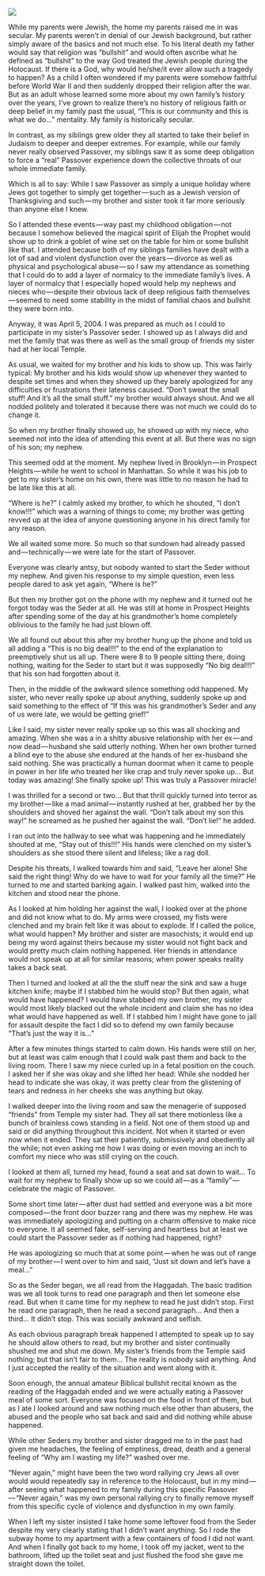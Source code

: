 <!-----
title: The Last Passover I Had With My Family
description: About the Last Passover Dinner I Ever Had With My Brother and Sister
date: '2018-04-15T17:47:00.325Z'
slug: 719887892680
----->

![](/Users/jack/Downloads/medium-export-c5e2d7bfba58be09848301f216239b1a2b92c723a5147c30ac4f31d8e9470b9a/posts/md_1668465868371/img/1__g8I__qJjZiD4n9dR1yCLwEw.jpeg)

While my parents were Jewish, the home my parents raised me in was secular. My parents weren’t in denial of our Jewish background, but rather simply aware of the basics and not much else. To his literal death my father would say that religion was “bullshit” and would often ascribe what he defined as “bullshit” to the way God treated the Jewish people during the Holocaust. If there is a God, why would he/she/it ever allow such a tragedy to happen? As a child I often wondered if my parents were somehow faithful before World War II and then suddenly dropped their religion after the war. But as an adult whose learned some more about my own family’s history over the years, I’ve grown to realize there’s no history of religious faith or deep belief in my family past the usual, “This is our community and this is what we do…” mentality. My family is historically secular.

In contrast, as my siblings grew older they all started to take their belief in Judaism to deeper and deeper extremes. For example, while our family never really observed Passover, my siblings saw it as some deep obligation to force a “real” Passover experience down the collective throats of our whole immediate family.

Which is all to say: While I saw Passover as simply a unique holiday where Jews got together to simply get together — such as a Jewish version of Thanksgiving and such — my brother and sister took it far more seriously than anyone else I knew.

So I attended these events — way past my childhood obligation — not because I somehow believed the magical spirit of Elijah the Prophet would show up to drink a goblet of wine set on the table for him or some bullshit like that. I attended because both of my siblings families have dealt with a lot of sad and violent dysfunction over the years — divorce as well as physical and psychological abuse — so I saw my attendance as something that I could do to add a layer of normalcy to the immediate family’s lives. A layer of normalcy that I especially hoped would help my nephews and nieces who — despite their obvious lack of deep religious faith themselves — seemed to need some stability in the midst of familial chaos and bullshit they were born into.

Anyway, it was April 5, 2004. I was prepared as much as I could to participate in my sister’s Passover seder. I showed up as I always did and met the family that was there as well as the small group of friends my sister had at her local Temple.

As usual, we waited for my brother and his kids to show up. This was fairly typical: My brother and his kids would show up whenever they wanted to despite set times and when they showed up they barely apologized for any difficulties or frustrations their lateness caused. “Don’t sweat the small stuff! And it’s all the small stuff.” my brother would always shout. And we all nodded politely and tolerated it because there was not much we could do to change it.

So when my brother finally showed up, he showed up with my niece, who seemed not into the idea of attending this event at all. But there was no sign of his son; my nephew.

This seemed odd at the moment. My nephew lived in Brooklyn — in Prospect Heights — while he went to school in Manhattan. So while it was his job to get to my sister’s home on his own, there was little to no reason he had to be late like this at all.

“Where is he?” I calmly asked my brother, to which he shouted, “I don’t know!!!” which was a warning of things to come; my brother was getting revved up at the idea of anyone questioning anyone in his direct family for any reason.

We all waited some more. So much so that sundown had already passed and — technically — we were late for the start of Passover.

Everyone was clearly antsy, but nobody wanted to start the Seder without my nephew. And given his response to my simple question, even less people dared to ask yet again, “Where is he?”

But then my brother got on the phone with my nephew and it turned out he forgot today was the Seder at all. He was still at home in Prospect Heights after spending some of the day at his grandmother’s home completely oblivious to the family he had just blown off.

We all found out about this after my brother hung up the phone and told us all adding a “This is no big deal!!!” to the end of the explanation to preemptively shut us all up. There were 8 to 9 people sitting there, doing nothing, waiting for the Seder to start but it was supposedly “No big deal!!!” that his son had forgotten about it.

Then, in the middle of the awkward silence something odd happened. My sister, who never really spoke up about anything, suddenly spoke up and said something to the effect of “If this was his grandmother’s Seder and any of us were late, we would be getting grief!”

Like I said, my sister never really spoke up so this was all shocking and amazing. When she was a in a shitty abusive relationship with her ex — and now dead — husband she said utterly nothing. When her own brother turned a blind eye to the abuse she endured at the hands of her ex-husband she said nothing. She was practically a human doormat when it came to people in power in her life who treated her like crap and truly never spoke up… But today was amazing! She finally spoke up! This was truly a Passover miracle!

I was thrilled for a second or two… But that thrill quickly turned into terror as my brother — like a mad animal — instantly rushed at her, grabbed her by the shoulders and shoved her against the wall. “Don’t talk about my son this way!” he screamed as he pushed her against the wall. “Don’t lie!” he added.

I ran out into the hallway to see what was happening and he immediately shouted at me, “Stay out of this!!!” His hands were clenched on my sister’s shoulders as she stood there silent and lifeless; like a rag doll.

Despite his threats, I walked towards him and said, “Leave her alone! She said the right thing! Why do we have to wait for your family all the time?” He turned to me and started barking again. I walked past him, walked into the kitchen and stood near the phone.

As I looked at him holding her against the wall, I looked over at the phone and did not know what to do. My arms were crossed, my fists were clenched and my brain felt like it was about to explode. If I called the police, what would happen? My brother and sister are masochists; it would end up being my word against theirs because my sister would not fight back and would pretty much claim nothing happened. Her friends in attendance would not speak up at all for similar reasons; when power speaks reality takes a back seat.

Then I turned and looked at all the the stuff near the sink and saw a huge kitchen knife; maybe if I stabbed him he would stop? But then again, what would have happened? I would have stabbed my own brother, my sister would most likely blacked out the whole incident and claim she has no idea what would have happened as well. If I stabbed him I might have gone to jail for assault despite the fact I did so to defend my own family because “That’s just the way it is…”

After a few minutes things started to calm down. His hands were still on her, but at least was calm enough that I could walk past them and back to the living room. There I saw my niece curled up in a fetal position on the couch. I asked her if she was okay and she lifted her head: While she nodded her head to indicate she was okay, it was pretty clear from the glistening of tears and redness in her cheeks she was anything but okay.

I walked deeper into the living room and saw the menagerie of supposed “friends” from Temple my sister had. They all sat there motionless like a bunch of brainless cows standing in a field. Not one of them stood up and said or did anything throughout this incident. Not when it started or even now when it ended. They sat their patiently, submissively and obediently all the while; not even asking me how I was doing or even moving an inch to comfort my niece who was still crying on the couch.

I looked at them all, turned my head, found a seat and sat down to wait… To wait for my nephew to finally show up so we could all — as a “family” — celebrate the magic of Passover.

Some short time later — after dust had settled and everyone was a bit more composed — the front door buzzer rang and there was my nephew. He was was immediately apologizing and putting on a charm offensive to make nice to everyone. It all seemed fake, self-serving and heartless but at least we could start the Passover seder as if nothing had happened, right?

He was apologizing so much that at some point — when he was out of range of my brother — I went over to him and said, “Just sit down and let’s have a meal…”

So as the Seder began, we all read from the Haggadah. The basic tradition was we all took turns to read one paragraph and then let someone else read. But when it came time for my nephew to read he just didn’t stop. First he read one paragraph, then he read a second paragraph… And then a third… It didn’t stop. This was socially awkward and selfish.

As each obvious paragraph break happened I attempted to speak up to say he should allow others to read, but my brother and sister continually shushed me and shut me down. My sister’s friends from the Temple said nothing; but that isn’t fair to them… The reality is nobody said anything. And I just accepted the reality of the situation and went along with it.

Soon enough, the annual amateur Biblical bullshit recital known as the reading of the Haggadah ended and we were actually eating a Passover meal of some sort. Everyone was focused on the food in front of them, but as I ate I looked around and saw nothing much else other than abusers, the abused and the people who sat back and said and did nothing while abuse happened.

While other Seders my brother and sister dragged me to in the past had given me headaches, the feeling of emptiness, dread, death and a general feeling of “Why am I wasting my life?” washed over me.

“Never again,” might have been the two word rallying cry Jews all over would would repeatedly say in reference to the Holocaust, but in my mind — after seeing what happened to my family during this specific Passover — “Never again,” was my own personal rallying cry to finally remove myself from this specific cycle of violence and dysfunction in my own family.

When I left my sister insisted I take home some leftover food from the Seder despite my very clearly stating that I didn’t want anything. So I rode the subway home to my apartment with a few containers of food I did not want. And when I finally got back to my home, I took off my jacket, went to the bathroom, lifted up the toilet seat and just flushed the food she gave me straight down the toilet.
